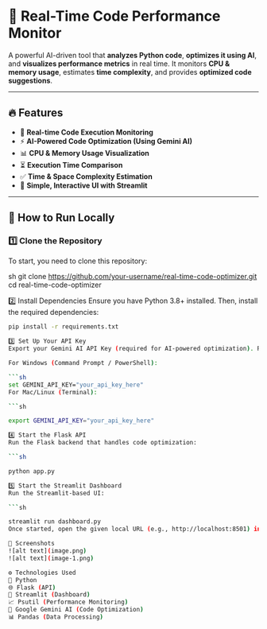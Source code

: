 # 🚀 Real-Time Code Performance Monitor

A powerful AI-driven tool that **analyzes Python code**, **optimizes it using AI**, and **visualizes performance metrics** in real time. It monitors **CPU & memory usage**, estimates **time complexity**, and provides **optimized code suggestions**.

---

## 🔥 Features
- 📌 **Real-time Code Execution Monitoring**
- ⚡ **AI-Powered Code Optimization (Using Gemini AI)**
- 📊 **CPU & Memory Usage Visualization**
- ⏳ **Execution Time Comparison**
- ✅ **Time & Space Complexity Estimation**
- 🎯 **Simple, Interactive UI with Streamlit**

---

## 🚀 How to Run Locally

### 1️⃣ Clone the Repository
To start, you need to clone this repository:

sh
git clone https://github.com/your-username/real-time-code-optimizer.git
cd real-time-code-optimizer

2️⃣ Install Dependencies
Ensure you have Python 3.8+ installed. Then, install the required dependencies:

```sh
pip install -r requirements.txt

3️⃣ Set Up Your API Key
Export your Gemini AI API Key (required for AI-powered optimization). Replace "your_api_key_here" with your actual API key:

For Windows (Command Prompt / PowerShell):

```sh
set GEMINI_API_KEY="your_api_key_here"
For Mac/Linux (Terminal):

```sh

export GEMINI_API_KEY="your_api_key_here"

4️⃣ Start the Flask API
Run the Flask backend that handles code optimization:

```sh

python app.py

5️⃣ Start the Streamlit Dashboard
Run the Streamlit-based UI:

```sh

streamlit run dashboard.py
Once started, open the given local URL (e.g., http://localhost:8501) in your browser to use the Real-Time Code Performance Monitor.

📸 Screenshots
![alt text](image.png)
![alt text](image-1.png)

⚙️ Technologies Used
🐍 Python
🌐 Flask (API)
🎨 Streamlit (Dashboard)
📈 Psutil (Performance Monitoring)
🧠 Google Gemini AI (Code Optimization)
📊 Pandas (Data Processing)

